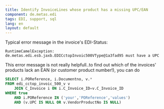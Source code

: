```yaml
---
title: Identify InvoiceLines whose product has a missing UPC/EAN
component: de.metas.edi
tags: EDI, support, sql
lang: en
layout: default
---
```


Typical error message in the invoice's EDI-Status:

```
RuntimeCamelException: de.metas.edi.esb.jaxb.EDICctopInvoic500VType@1a3fad95 must have a UPC
```

This error message is not really helpfull..to find out which of the invoices' products lack an EAN (or customer product number!), you can do

```sql
SELECT i.POReference, i.Documentno, v.*
FROM edi_cctop_invoic_500_v v
    JOIN C_Invoice i ON i.C_Invoice_ID=v.C_Invoice_ID
WHERE true
    AND i.POReference IN ('your','POReference','values')
    AND (v.UPC IS NULL OR v.VendorProductNo IS NULL)
```
